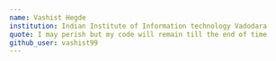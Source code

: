 ```yaml
---
name: Vashist Hegde
institution: Indian Institute of Information technology Vadodara
quote: I may perish but my code will remain till the end of time
github_user: vashist99
---
```

